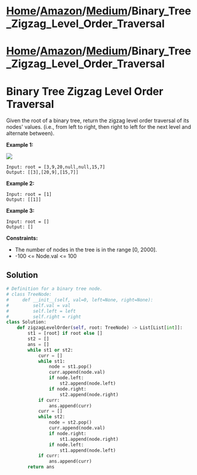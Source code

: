 # [Home](./../../..)/[Amazon](./../..)/[Medium](./..)/Binary_Tree_Zigzag_Level_Order_Traversal
# [Home](./../../..)/[Amazon](./../..)/[Medium](./..)/Binary_Tree_Zigzag_Level_Order_Traversal
<h1>Binary Tree Zigzag Level Order Traversal</h1>

<p>
Given the root of a binary tree, return the zigzag level order traversal of its nodes' values. (i.e., from left to right, then right to left for the next level and alternate between).

</p>

<b>Example 1:</b>

<img src="https://assets.leetcode.com/uploads/2021/02/19/tree1.jpg">

    Input: root = [3,9,20,null,null,15,7]
    Output: [[3],[20,9],[15,7]]
    
<b>Example 2:</b>

    Input: root = [1]
    Output: [[1]]
    
<b>Example 3:</b>

    Input: root = []
    Output: []

<b>Constraints:</b>

- The number of nodes in the tree is in the range [0, 2000].
- -100 <= Node.val <= 100

<h2>Solution</h2>

```python
# Definition for a binary tree node.
# class TreeNode:
#     def __init__(self, val=0, left=None, right=None):
#         self.val = val
#         self.left = left
#         self.right = right
class Solution:
    def zigzagLevelOrder(self, root: TreeNode) -> List[List[int]]:
        st1 = [root] if root else []
        st2 = []
        ans = []
        while st1 or st2:
            curr = []
            while st1:
                node = st1.pop()
                curr.append(node.val)
                if node.left:
                    st2.append(node.left)
                if node.right:
                    st2.append(node.right)
            if curr:
                ans.append(curr)
            curr = []
            while st2:
                node = st2.pop()
                curr.append(node.val)
                if node.right:
                    st1.append(node.right)
                if node.left:
                    st1.append(node.left)
            if curr:
                ans.append(curr)
        return ans
```
